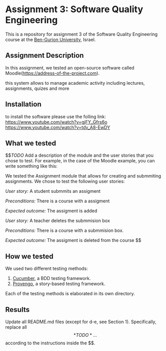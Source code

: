 # Assignment 3: Software Quality Engineering
This is a repository for assignment 3 of the Software Quality Engineering course at the [Ben-Gurion University](https://in.bgu.ac.il/), Israel.

## Assignment Description
In this assignment, we tested an open-source software called Moodle(https://address-of-the-project.com).

this system allows to manage academic activity including lectures, assignments, quizes and more

## Installation
to install the software please use the folling link:
https://www.youtube.com/watch?v=gjFY_Gfrs6o
https://www.youtube.com/watch?v=tdv_A8-EwDY

## What we tested
$$*TODO* Add a description of the module and the user stories that you chose to test.
For example, in the case of the Moodle example, you can write something like this:

We tested the Assignment module that allows for creating and submmiting assignments. We chose to test the following user stories: 

*User story:* A student submmits an assigment

*Preconditions:* There is a course with a assigment

*Expected outcome:* The assigment is added

*User story:* A teacher deletes the submmision box

*Preconditions:* There is a course with a submmision box.

*Expected outcome:* The assigment is deleted from the course
$$

## How we tested
We used two different testing methods:
1. [Cucumber](https://cucumber.io/), a BDD testing framework.
2. [Provengo](https://provengo.tech/), a story-based testing framework.

Each of the testing methods is elaborated in its own directory. 

## Results
Update all README.md files (except for d-e, see Section 1). Specifically, replace all $$*TODO*…$$ according to the instructions inside the $$.

